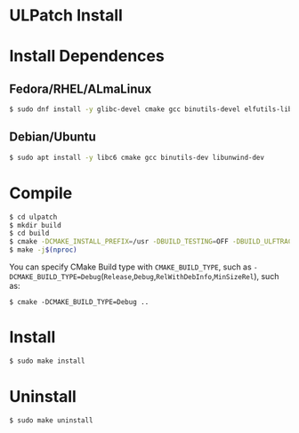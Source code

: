 ULPatch Install
===============

# Install Dependences

## Fedora/RHEL/ALmaLinux

```bash
$ sudo dnf install -y glibc-devel cmake gcc binutils-devel elfutils-libelf-devel libunwind-devel
```

## Debian/Ubuntu

```bash
$ sudo apt install -y libc6 cmake gcc binutils-dev libunwind-dev
```

# Compile

```bash
$ cd ulpatch
$ mkdir build
$ cd build
$ cmake -DCMAKE_INSTALL_PREFIX=/usr -DBUILD_TESTING=OFF -DBUILD_ULFTRACE=OFF -DBUILD_ULTASK=OFF ..
$ make -j$(nproc)
```

You can specify CMake Build type with `CMAKE_BUILD_TYPE`, such as `-DCMAKE_BUILD_TYPE=Debug`(`Release`,`Debug`,`RelWithDebInfo`,`MinSizeRel`), such as:

```
$ cmake -DCMAKE_BUILD_TYPE=Debug ..
```


# Install

```bash
$ sudo make install
```

# Uninstall

```bash
$ sudo make uninstall
```
